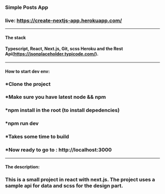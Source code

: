 ### Simple Posts App
### live: https://create-nextjs-app.herokuapp.com/
---
#### The stack 
#### Typescript, React, Next.js, Git, scss Heroku and the Rest Api(https://jsonplaceholder.typicode.com/).
---
#### How to start dev env: 
### *Clone the project
### *Make sure you have latest node && npm
### *npm install in the root (to install depedencies)
### *npm run dev 
### *Takes some time to build
### *Now ready to go to : http://localhost:3000
---
#### The description: 
### This is a small project in react with next.js. The project uses a sample api for data and scss for the design part.
